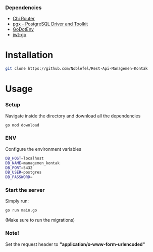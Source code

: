 ### Dependencies
- [Chi Router](https://github.com/go-chi/chi)
- [pgx - PostgreSQL Driver and Toolkit](https://github.com/jackc/pgx) 
- [GoDotEnv](https://github.com/joho/godotenv) 
- [jwt-go](https://github.com/golang-jwt/jwt) 

# Installation
```bash
git clone https://github.com/Noblefel/Rest-Api-Managemen-Kontak
```  

# Usage
### Setup
Navigate inside the directory and download all the dependencies
```bash
go mod download
``` 

### ENV
Configure the environment variables
```sh
DB_HOST=localhost
DB_NAME=managemen_kontak
DB_PORT=5432
DB_USER=postgres
DB_PASSWORD=
```

### Start the server
Simply run:
```sh
go run main.go
``` 
(Make sure to run the migrations)

### Note!
Set the request header to <strong>"application/x-www-form-urlencoded"</strong>
